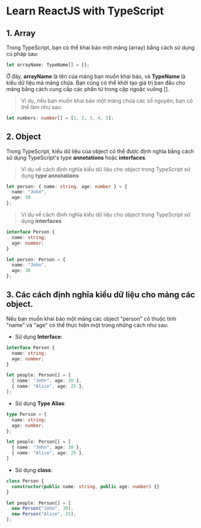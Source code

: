 # Learn ReactJS with TypeScript
## 1. Array
Trong TypeScript, bạn có thể khai báo một mảng (array) bằng cách sử dụng cú pháp sau:

```ts
let arrayName: TypeName[] = [];
```
Ở đây, **arrayName** là tên của mảng bạn muốn khai báo, và **TypeName** là kiểu dữ liệu mà mảng chứa. Bạn cũng có thể khởi tạo giá trị ban đầu cho mảng bằng cách cung cấp các phần tử trong cặp ngoặc vuông [].
> Ví dụ, nếu bạn muốn khai báo một mảng chứa các số nguyên, bạn có thể làm như sau:
```ts
let numbers: number[] = [1, 2, 3, 4, 5];
```
## 2. Object
Trong TypeScript, kiểu dữ liệu của object có thể được định nghĩa bằng cách sử dụng TypeScript's type **annotations** hoặc **interfaces**. 
> Ví dụ về cách định nghĩa kiểu dữ liệu cho object trong TypeScript sử dụng **type annotations**
```ts
let person: { name: string, age: number } = {
  name: "John",
  age: 30
};
```
> Ví dụ về cách định nghĩa kiểu dữ liệu cho object trong TypeScript sử dụng **interfaces**
```ts
interface Person {
  name: string;
  age: number;
}

let person: Person = {
  name: "John",
  age: 30
};
```
## 3. Các cách định nghĩa kiểu dữ liệu cho mảng các object.
Nếu bạn muốn khai báo một mảng các object "person" có thuộc tính "name" và "age" có thể thực hiện một trong những cách như sau:
* Sử dụng **Interface**:
```ts
interface Person {
  name: string;
  age: number;
}

let people: Person[] = [
  { name: "John", age: 30 },
  { name: "Alice", age: 25 },
];
```
* Sử dụng **Type Alias**:
```ts
type Person = {
  name: string;
  age: number;
};

let people: Person[] = [
  { name: "John", age: 30 },
  { name: "Alice", age: 25 },
]
```
* Sử dụng **class**:
```ts
class Person {
  constructor(public name: string, public age: number) {}
}

let people: Person[] = [
  new Person("John", 30),
  new Person("Alice", 25),
];
```